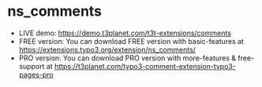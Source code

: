 # ns_comments

- LIVE demo: https://demo.t3planet.com/t3t-extensions/comments
- FREE version: You can download FREE version with basic-features at https://extensions.typo3.org/extension/ns_comments/
- PRO version: You can download PRO version with more-features & free-support at https://t3planet.com/typo3-comment-extension-typo3-pages-pro
